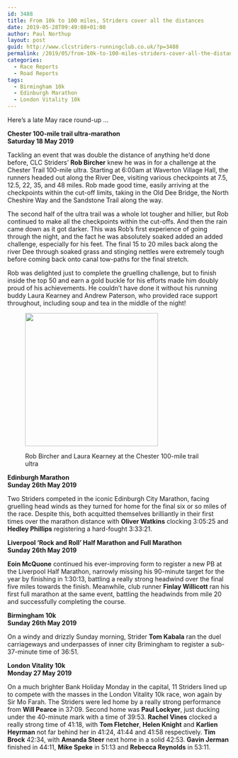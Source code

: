```yaml
---
id: 3488
title: From 10k to 100 miles, Striders cover all the distances
date: 2019-05-28T09:49:08+01:00
author: Paul Northup
layout: post
guid: http://www.clcstriders-runningclub.co.uk/?p=3488
permalink: /2019/05/from-10k-to-100-miles-striders-cover-all-the-distances/
categories:
  - Race Reports
  - Road Reports
tags:
  - Birmingham 10k
  - Edinburgh Marathon
  - London Vitality 10k
---
```

Here&#8217;s a late May race round-up &#8230;

**Chester 100-mile trail ultra-marathon**  
**Saturday 18 May 2019**

Tackling an event that was double the distance of anything he&#8217;d done before, CLC Striders’ **Rob Bircher** knew he was in for a challenge at the Chester Trail 100-mile ultra. Starting at 6:00am at Waverton Village Hall, the runners headed out along the River Dee, visiting various checkpoints at 7.5, 12.5, 22, 35, and 48 miles. Rob made good time, easily arriving at the checkpoints within the cut-off limits, taking in the Old Dee Bridge, the North Cheshire Way and the Sandstone Trail along the way. 

The second half of the ultra trail was a whole lot tougher and hillier, but Rob continued to make all the checkpoints within the cut-offs. And then the rain came down as it got darker. This was Rob’s first experience of going through the night, and the fact he was absolutely soaked added an added challenge, especially for his feet. The final 15 to 20 miles back along the river Dee through soaked grass and stinging nettles were extremely tough before coming back onto canal tow-paths for the final stretch. 

Rob was delighted just to complete the gruelling challenge, but to finish inside the top 50 and earn a gold buckle for his efforts made him doubly proud of his achievements. He couldn’t have done it without his running buddy Laura Kearney and Andrew Paterson, who provided race support throughout, including soup and tea in the middle of the night! <figure class="wp-block-image is-resized">

<img src="http://www.clcstriders-runningclub.co.uk/wplive/wp-content/uploads/2019/05/Rob-Bircher-and-Laura-Kearney-300x300.jpg" alt="" class="wp-image-3491" width="300" height="300" /> <figcaption>Rob Bircher and Laura Kearney at the Chester 100-mile trail ultra</figcaption></figure> 

**Edinburgh Marathon  
Sunday 26th May 2019**

Two Striders competed in the iconic Edinburgh City Marathon, facing gruelling head winds as they turned for home for the final six or so miles of the race. Despite this, both acquitted themselves brilliantly in their first times over the marathon distance with **Oliver Watkins** clocking 3:05:25 and **Hedley Phillips** registering a hard-fought 3:33:21.

**Liverpool &#8216;Rock and Roll&#8217; Half Marathon and Full Marathon  
Sunday 26th May 2019**

**Eoin McQuone** continued his ever-improving form to register a new PB at the Liverpool Half Marathon, narrowly missing his 90-minute target for the year by finishing in 1:30:13, battling a really strong headwind over the final five miles towards the finish. Meanwhile, club runner **Finlay Willicott** ran his first full marathon at the same event, battling the headwinds from mile 20 and successfully completing the course.

**Birmingham 10k  
Sunday 26th May 2019**

On a windy and drizzly Sunday morning, Strider **Tom Kabala** ran the duel carriageways and underpasses of inner city Brimingham to register a sub-37-minute time of 36:51.

**London Vitality 10k  
Monday 27 May 2019**

On a much brighter Bank Holiday Monday in the capital, 11 Striders lined up to compete with the masses in the London Vitality 10k race, won again by Sir Mo Farah. The Striders were led home by a really strong performance from **Will Pearce** in 37:09. Second home was **Paul Lockyer**, just ducking under the 40-minute mark with a time of 39:53. **Rachel Vines** clocked a really strong time of 41:18, with **Tom Fletcher**, **Helen Knight** and **Karlien Heyrman** not far behind her in 41:24, 41:44 and 41:58 respectively. **Tim Brock** 42:34, with **Amanda Steer** next home in a solid 42:53. **Gavin Jerman** finished in 44:11, **Mike Speke** in 51:13 and **Rebecca Reynolds** in 53:11.